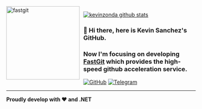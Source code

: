 <img width="195" height="195" align="left" style="float: left; margin: 0 10px 0 0;" alt="fastgit" src="https://avatars2.githubusercontent.com/u/62810231?s=200&v=4">

[![kevinzonda github stats](https://github-readme-stats.vercel.app/api?username=kevinzonda&hide_border=true)](https://github.com/KevinZonda)

### 👋 Hi there, here is Kevin Sanchez's GitHub.
### Now I'm focusing on developing [FastGit](https://fastgit.org) which provides the high-speed github acceleration service. 

[![GitHub](https://img.shields.io/badge/dynamic/json?logo=github&label=GitHub+Followers&labelColor=282c34&color=181717&query=%24.data.totalSubs&url=https%3A%2F%2Fapi.spencerwoo.com%2Fsubstats%2F%3Fsource%3Dgithub%26queryKey%3DKevinZonda&longCache=true)](https://github.com/KevinZonda)
[![Telegram](https://img.shields.io/badge/dynamic/json?logo=telegram&label=%40FastGit&labelColor=282c34&suffix=+members&color=2CA5E0&query=%24.data.totalSubs&url=https%3A%2F%2Fapi.spencerwoo.com%2Fsubstats%2F%3Fsource%3Dtelegram%26queryKey%3DFastGit&longCache=true)](https://t.me/fastgit)

---

**Proudly develop with ❤️ and .NET**


<!--
**KevinZonda/KevinZonda** is a ✨ _special_ ✨ repository because its `README.md` (this file) appears on your GitHub profile.

Here are some ideas to get you started:

- 🔭 I’m currently working on ...
- 🌱 I’m currently learning ...
- 👯 I’m looking to collaborate on ...
- 🤔 I’m looking for help with ...
- 💬 Ask me about ...
- 📫 How to reach me: ...
- 😄 Pronouns: ...
- ⚡ Fun fact: ...
-->
